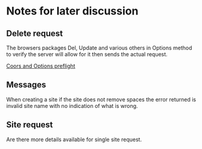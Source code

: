 # Notes for later discussion

## Delete request

The browsers packages Del, Update and various others in Options method to verify the server will allow for it then sends the actual request.

[Coors and Options preflight](https://developer.mozilla.org/en-US/docs/Web/HTTP/CORS#Simple_requests)

## Messages

When creating a site if the site does not remove spaces the error returned is invalid site name with no indication of what is wrong.

## Site request

Are there more details available for single site request.